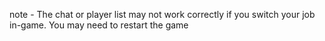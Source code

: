 
note - The chat or player list may not work correctly if you switch your job in-game. You may need to restart the game

